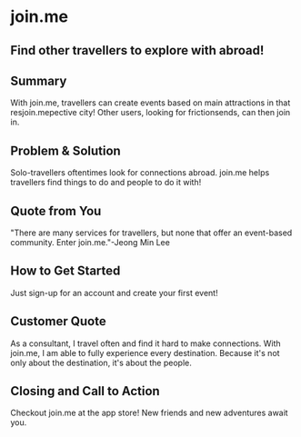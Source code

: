 # join.me #

## Find other travellers to explore with abroad! ##

## Summary ##

With join.me, travellers can create events based on main attractions in that resjoin.mepective city! Other users, looking for frictionsends, can then join in.

## Problem & Solution ##

Solo-travellers oftentimes look for connections abroad. join.me helps travellers find things to do and people to do it with!

## Quote from You ##
   "There are many services for travellers, but none that offer an event-based community. Enter join.me."-Jeong Min Lee

## How to Get Started ##
Just sign-up for an account and create your first event! 

## Customer Quote ##
   As a consultant, I travel often and find it hard to make connections. With join.me, I am able to fully experience every destination. Because it's not only about the destination, it's about the people.

## Closing and Call to Action ##
   Checkout join.me at the app store! New friends and new adventures await you.
